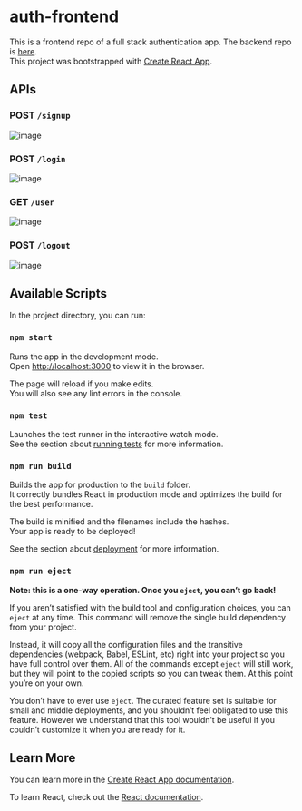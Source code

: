 # auth-frontend
This is a frontend repo of a full stack authentication app. The backend repo is [here](https://github.com/suzuka4316/auth-backend).\
This project was bootstrapped with [Create React App](https://github.com/facebook/create-react-app).

## APIs
### POST `/signup`
![image](https://user-images.githubusercontent.com/67994527/177034774-3ed9f97b-5d59-48d3-af90-9205e54afb0b.png)
### POST `/login`
![image](https://user-images.githubusercontent.com/67994527/177034812-966fc5cb-1f64-4375-8894-aa02780354c6.png)
### GET  `/user`
![image](https://user-images.githubusercontent.com/67994527/177034864-f05d3b11-1b97-4704-b8e2-521696129c35.png)
### POST `/logout`
![image](https://user-images.githubusercontent.com/67994527/177034882-de4aa4eb-ff1f-4e41-b1e6-fe4d0ff1b1c8.png)

## Available Scripts
In the project directory, you can run:

### `npm start`

Runs the app in the development mode.\
Open [http://localhost:3000](http://localhost:3000) to view it in the browser.

The page will reload if you make edits.\
You will also see any lint errors in the console.

### `npm test`

Launches the test runner in the interactive watch mode.\
See the section about [running tests](https://facebook.github.io/create-react-app/docs/running-tests) for more information.

### `npm run build`

Builds the app for production to the `build` folder.\
It correctly bundles React in production mode and optimizes the build for the best performance.

The build is minified and the filenames include the hashes.\
Your app is ready to be deployed!

See the section about [deployment](https://facebook.github.io/create-react-app/docs/deployment) for more information.

### `npm run eject`

**Note: this is a one-way operation. Once you `eject`, you can’t go back!**

If you aren’t satisfied with the build tool and configuration choices, you can `eject` at any time. This command will remove the single build dependency from your project.

Instead, it will copy all the configuration files and the transitive dependencies (webpack, Babel, ESLint, etc) right into your project so you have full control over them. All of the commands except `eject` will still work, but they will point to the copied scripts so you can tweak them. At this point you’re on your own.

You don’t have to ever use `eject`. The curated feature set is suitable for small and middle deployments, and you shouldn’t feel obligated to use this feature. However we understand that this tool wouldn’t be useful if you couldn’t customize it when you are ready for it.

## Learn More

You can learn more in the [Create React App documentation](https://facebook.github.io/create-react-app/docs/getting-started).

To learn React, check out the [React documentation](https://reactjs.org/).
